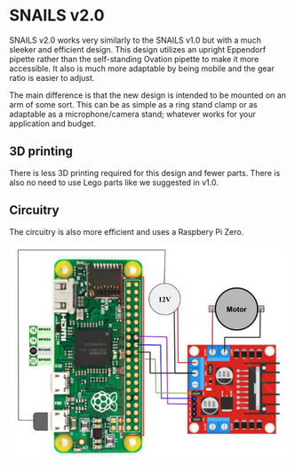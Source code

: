 # SNAILS v2.0

SNAILS v2.0 works very similarly to the SNAILS v1.0 but with a much sleeker and efficient design. This design utilizes an upright Eppendorf pipette rather than the self-standing Ovation pipette to make it more accessible. It also is much more adaptable by being mobile and the gear ratio is easier to adjust.

The main difference is that the new design is intended to be mounted on an arm of some sort. This can be as simple as a ring stand clamp or as adaptable as a microphone/camera stand; whatever works for your application and budget.

## 3D printing
There is less 3D printing required for this design and fewer parts. There is also no need to use Lego parts like we suggested in v1.0.

## Circuitry
The circuitry is also more efficient and uses a Raspbery Pi Zero.

<img src="/readme_images/ReP_circuit.jpeg" width="500"/>
